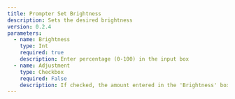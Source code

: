 ```yaml
---
title: Prompter Set Brightness
description: Sets the desired brightness
version: 0.2.4
parameters:
  - name: Brightness
    type: Int
    required: true
    description: Enter percentage (0-100) in the input box
  - name: Adjustment
    type: Checkbox
    required: False
    description: If checked, the amount entered in the 'Brightness' box will be added to the current setting
---
```

